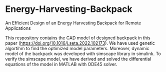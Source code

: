 # Energy-Harvesting-Backpack
An Efficient Design of an Energy Harvesting Backpack for Remote Applications

This respository contains the CAD model of designed backpack in this paper (https://doi.org/10.1016/j.seta.2022.102173). We have used genetic algortihm to find the optimized model parameters. Moreover, dynamic model of the backpack was developed with simscape library in simulink. To verify the simscape model, we have derived and solved the differential equations of the model in MATLAB with ODE45 solver.



